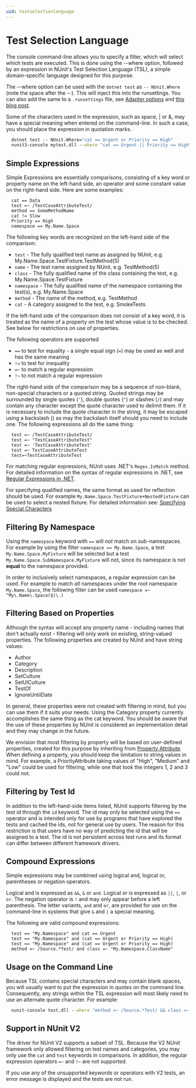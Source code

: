 ```yaml
---
uid: testselectionlanguage
---
```


# Test Selection Language

The console command-line allows you to specify a filter, which will select which tests are executed. This is done using the --where option, followed by an expression in NUnit's Test Selection Language (TSL), a simple domain-specific language designed for this purpose.

The --where option can be used with the `dotnet test` as `-- NUnit.Where` (note the space after the --). This will inject this into the runsettings. You can also add the same to a `.runsettings` file, see [Adapter options](https://docs.nunit.org/articles/vs-test-adapter/Tips-And-Tricks.html) and [this blog post](https://blog.prokrams.com/2019/12/16/nunit3-filter-dotnet/).

Some of the characters used in the expression, such as space, | or &, may have a special meaning when entered on the command-line. In such a case, you should place the expression in quotation marks.

```cmd
  dotnet test -- NUnit.Where="cat == Urgent or Priority == High"
  nunit3-console mytest.dll --where "cat == Urgent || Priority == High"

```

## Simple Expressions

Simple Expressions are essentially comparisons, consisting of a key word or property name on the left-hand side, an operator and some constant value on the right-hand side. Here are some examples:

```text
  cat == Data
  test =~ /TestCaseAttributeTest/
  method == SomeMethodName
  cat != Slow
  Priority == High
  namespace == My.Name.Space
```

The following key words are recognized on the left-hand side of the comparison:

* `test` - The fully qualified test name as assigned by NUnit, e.g. My.Name.Space.TestFixture.TestMethod(5)
* `name` - The test name assigned by NUnit, e.g. TestMethod(5)
* `class` - The fully qualified name of the class containing the test, e.g. My.Name.Space.TestFixture
* `namespace` - The fully qualified name of the namespace containing the test(s), e.g. My.Name.Space
* `method` - The name of the method, e.g. TestMethod
* `cat` - A category assigned to the test, e.g. SmokeTests

If the left-hand side of the comparison does not consist of a key word, it is treated as the name of a property on the test whose value is to be checked. See below for restrictions on use of properties.

The following operators are supported

* `==` to test for equality - a single equal sign (`=`) may be used as well and has the same meaning
* `!=` to test for inequality
* `=~` to match a regular expression
* `!~` to not match a regular expression

The right-hand side of the comparison may be a sequence of non-blank, non-special characters or a quoted string. Quoted strings may be surrounded by single quotes (`'`), double quotes (`"`) or slashes (`/`) and may contain any character except the quote character used to delimit them. If it is necessary to include the quote character in the string, it may be escaped using a backslash (\) as may the backslash itself should you need to include one. The following expressions all do the same thing:

```text
  test =~ /TestCaseAttributeTest/
  test =~ "TestCaseAttributeTest"
  test =~ 'TestCaseAttributeTest'
  test =~ TestCaseAttributeTest
  test=~TestCaseAttributeTest
```

For matching regular expressions, NUnit uses .NET's `Regex.IsMatch` method. For detailed information on the syntax of regular expressions in .NET, see [Regular Expressions in .NET](https://docs.microsoft.com/dotnet/standard/base-types/regular-expression-language-quick-reference).

For specifying qualified names, the same format as used for reflection should be used. For example `My.Name.Space.TestFixture+NestedFixture` can be used to select a nested fixture. For detailed information see: [Specifying Special Characters](https://docs.microsoft.com/dotnet/framework/reflection-and-codedom/specifying-fully-qualified-type-names#specifying-special-characters)

## Filtering By Namespace

Using the `namespace` keyword with `==` will _not_ match on sub-namespaces. For example by using the filter `namespace == My.Name.Space`, a test `My.Name.Space.MyFixture` will be selected but a test `My.Name.Space.SubNamespace.MyFixture` will not, since its namespace is not __equal__ to the namespace provided.

In order to inclusively select namespaces, a regular expression can be used. For example to match _all_ namespaces under the root namespace `My.Name.Space`, the following filter can be used `namespace =~ ^My\.Name\.Space($|\.)`

## Filtering Based on Properties

Although the syntax will accept any property name - including names that don't actually exist - filtering will only work on existing, string-valued properties.  The following properties are created by NUnit and have string values:

* Author
* Category
* Description
* SetCulture
* SetUICulture
* TestOf
* IgnoreUntilDate

In general, these properties were not created with filtering in mind, but you can use them if it suits your needs. Using the Category property currently accomplishes the same thing as the cat keyword. You should be aware that the use of these properties by NUnit is considered an implementation detail and they may change in the future.

We envision that most filtering by property will be based on user-defined properties, created for this purpose by inheriting from [Property Attribute](xref:propertyattribute). When defining a property, you should keep the limitation to string values in mind. For example, a PriorityAttribute taking values of "High", "Medium" and "Low" could be used for filtering, while one that took the integers 1, 2 and 3 could not.

## Filtering by Test Id

In addition to the left-hand-side items listed, NUnit supports filtering by the test id through the `id` keyword. The id may only be selected using the `==` operator and is intended only for use by programs that have explored the tests and cached the ids, not for general use by users. The reason for this restriction is that users have no way of predicting the id that will be assigned to a test. The id is not persistent across test runs and its format can differ between different framework drivers.

## Compound Expressions

Simple expressions may be combined using logical and, logical or, parentheses or negation operators.

Logical and is expressed as `&&`, `&` or `and`. Logical or is expressed as `||`, `|`, or `or`. The negation operator is `!` and may only appear before a left parenthesis. The letter variants, `and` and `or`, are provided for use on the command-line in systems that give `&` and `|` a special meaning.

The following are valid compound expressions:

```text
  test == "My.Namespace" and cat == Urgent
  test == "My.Namespace" and (cat == Urgent or Priority == High)
  test == "My.Namespace" and (cat == Urgent or Priority == High)
  method =~ /Source.*Test/ and class =~ "My.Namespace.ClassName"
```

## Usage on the Command Line

Because TSL contains special characters and may contain blank spaces, you will usually want to put the expression in quotes on the command line. Consequently, any strings within the TSL expression will most likely need to use an alternate quote character. For example:

```cmd
  nunit-console test.dll --where "method =~ /Source.*Test/ && class =~ 'My.Namespace.Classname'"
```

## Support in NUnit V2

The driver for NUnit V2 supports a subset of TSL. Because the V2 NUnit framework only allowed filtering on test names and categories, you may only use the `cat` and `test` keywords in comparisons. In addition, the regular expression operators `=~` and `!~` are not supported.

If you use any of the unsupported keywords or operators with V2 tests, an error message is displayed and the tests are not run.
